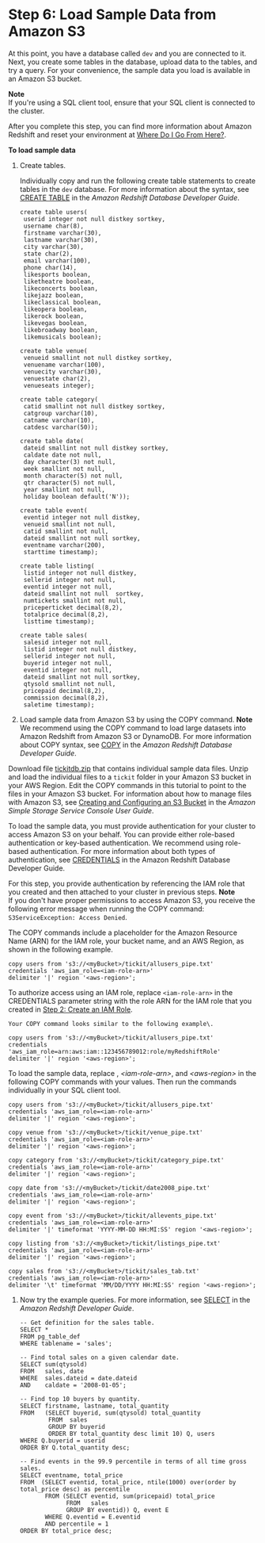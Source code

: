 # Step 6: Load Sample Data from Amazon S3<a name="rs-gsg-create-sample-db"></a>

At this point, you have a database called `dev` and you are connected to it\. Next, you create some tables in the database, upload data to the tables, and try a query\. For your convenience, the sample data you load is available in an Amazon S3 bucket\. 

**Note**  
If you're using a SQL client tool, ensure that your SQL client is connected to the cluster\.

After you complete this step, you can find more information about Amazon Redshift and reset your environment at [Where Do I Go From Here?](rs-gsg-clean-up-tasks.md#rs-gsg-where-do-i-go)\.

**To load sample data**

1. Create tables\.

   Individually copy and run the following create table statements to create tables in the `dev` database\. For more information about the syntax, see [CREATE TABLE](https://docs.aws.amazon.com/redshift/latest/dg/r_CREATE_TABLE_NEW.html) in the *Amazon Redshift Database Developer Guide*\.

   ```
   create table users(
   	userid integer not null distkey sortkey,
   	username char(8),
   	firstname varchar(30),
   	lastname varchar(30),
   	city varchar(30),
   	state char(2),
   	email varchar(100),
   	phone char(14),
   	likesports boolean,
   	liketheatre boolean,
   	likeconcerts boolean,
   	likejazz boolean,
   	likeclassical boolean,
   	likeopera boolean,
   	likerock boolean,
   	likevegas boolean,
   	likebroadway boolean,
   	likemusicals boolean);
   
   create table venue(
   	venueid smallint not null distkey sortkey,
   	venuename varchar(100),
   	venuecity varchar(30),
   	venuestate char(2),
   	venueseats integer);
   
   create table category(
   	catid smallint not null distkey sortkey,
   	catgroup varchar(10),
   	catname varchar(10),
   	catdesc varchar(50));
   
   create table date(
   	dateid smallint not null distkey sortkey,
   	caldate date not null,
   	day character(3) not null,
   	week smallint not null,
   	month character(5) not null,
   	qtr character(5) not null,
   	year smallint not null,
   	holiday boolean default('N'));
   
   create table event(
   	eventid integer not null distkey,
   	venueid smallint not null,
   	catid smallint not null,
   	dateid smallint not null sortkey,
   	eventname varchar(200),
   	starttime timestamp);
   
   create table listing(
   	listid integer not null distkey,
   	sellerid integer not null,
   	eventid integer not null,
   	dateid smallint not null  sortkey,
   	numtickets smallint not null,
   	priceperticket decimal(8,2),
   	totalprice decimal(8,2),
   	listtime timestamp);
   
   create table sales(
   	salesid integer not null,
   	listid integer not null distkey,
   	sellerid integer not null,
   	buyerid integer not null,
   	eventid integer not null,
   	dateid smallint not null sortkey,
   	qtysold smallint not null,
   	pricepaid decimal(8,2),
   	commission decimal(8,2),
   	saletime timestamp);
   ```

1.  Load sample data from Amazon S3 by using the COPY command\. 
**Note**  
We recommend using the COPY command to load large datasets into Amazon Redshift from Amazon S3 or DynamoDB\. For more information about COPY syntax, see [COPY](https://docs.aws.amazon.com/redshift/latest/dg/r_COPY.html) in the *Amazon Redshift Database Developer Guide*\. 

   Download file [tickitdb\.zip](samples/tickitdb.zip) that contains individual sample data files\. Unzip and load the individual files to a `tickit` folder in your Amazon S3 bucket in your AWS Region\. Edit the COPY commands in this tutorial to point to the files in your Amazon S3 bucket\. For information about how to manage files with Amazon S3, see [Creating and Configuring an S3 Bucket](https://docs.aws.amazon.com/AmazonS3/latest/user-guide/create-configure-bucket.html) in the *Amazon Simple Storage Service Console User Guide*\. 

   To load the sample data, you must provide authentication for your cluster to access Amazon S3 on your behalf\. You can provide either role\-based authentication or key\-based authentication\. We recommend using role\-based authentication\. For more information about both types of authentication, see [CREDENTIALS](https://docs.aws.amazon.com/redshift/latest/dg/copy-parameters-credentials.html) in the Amazon Redshift Database Developer Guide\.

   For this step, you provide authentication by referencing the IAM role that you created and then attached to your cluster in previous steps\.
**Note**  
If you don't have proper permissions to access Amazon S3, you receive the following error message when running the COPY command: `S3ServiceException: Access Denied`\.

   The COPY commands include a placeholder for the Amazon Resource Name \(ARN\) for the IAM role, your bucket name, and an AWS Region, as shown in the following example\.

   ```
   copy users from 's3://<myBucket>/tickit/allusers_pipe.txt' 
   credentials 'aws_iam_role=<iam-role-arn>' 
   delimiter '|' region '<aws-region>';
   ```

   To authorize access using an IAM role, replace `<iam-role-arn>` in the CREDENTIALS parameter string with the role ARN for the IAM role that you created in [Step 2: Create an IAM Role](rs-gsg-create-an-iam-role.md)\.

    Your COPY command looks similar to the following example\. 

   ```
   copy users from 's3://<myBucket>/tickit/allusers_pipe.txt' 
   credentials 'aws_iam_role=arn:aws:iam::123456789012:role/myRedshiftRole' 
   delimiter '|' region '<aws-region>';
   ```

   To load the sample data, replace *<myBucket>*, *<iam\-role\-arn>*, and *<aws\-region>* in the following COPY commands with your values\. Then run the commands individually in your SQL client tool\.

   ```
   copy users from 's3://<myBucket>/tickit/allusers_pipe.txt' 
   credentials 'aws_iam_role=<iam-role-arn>' 
   delimiter '|' region '<aws-region>';
   
   copy venue from 's3://<myBucket>/tickit/venue_pipe.txt' 
   credentials 'aws_iam_role=<iam-role-arn>' 
   delimiter '|' region '<aws-region>';
   
   copy category from 's3://<myBucket>/tickit/category_pipe.txt' 
   credentials 'aws_iam_role=<iam-role-arn>' 
   delimiter '|' region '<aws-region>';
   
   copy date from 's3://<myBucket>/tickit/date2008_pipe.txt' 
   credentials 'aws_iam_role=<iam-role-arn>' 
   delimiter '|' region '<aws-region>';
   
   copy event from 's3://<myBucket>/tickit/allevents_pipe.txt' 
   credentials 'aws_iam_role=<iam-role-arn>' 
   delimiter '|' timeformat 'YYYY-MM-DD HH:MI:SS' region '<aws-region>';
   
   copy listing from 's3://<myBucket>/tickit/listings_pipe.txt' 
   credentials 'aws_iam_role=<iam-role-arn>' 
   delimiter '|' region '<aws-region>';
   
   copy sales from 's3://<myBucket>/tickit/sales_tab.txt'
   credentials 'aws_iam_role=<iam-role-arn>'
   delimiter '\t' timeformat 'MM/DD/YYYY HH:MI:SS' region '<aws-region>';
   ```

1. Now try the example queries\. For more information, see [SELECT](https://docs.aws.amazon.com/redshift/latest/dg/r_SELECT_synopsis.html) in the *Amazon Redshift Developer Guide*\.

   ```
   -- Get definition for the sales table.
   SELECT *    
   FROM pg_table_def    
   WHERE tablename = 'sales';    
   
   -- Find total sales on a given calendar date.
   SELECT sum(qtysold) 
   FROM   sales, date 
   WHERE  sales.dateid = date.dateid 
   AND    caldate = '2008-01-05';
   
   -- Find top 10 buyers by quantity.
   SELECT firstname, lastname, total_quantity 
   FROM   (SELECT buyerid, sum(qtysold) total_quantity
           FROM  sales
           GROUP BY buyerid
           ORDER BY total_quantity desc limit 10) Q, users
   WHERE Q.buyerid = userid
   ORDER BY Q.total_quantity desc;
   
   -- Find events in the 99.9 percentile in terms of all time gross sales.
   SELECT eventname, total_price 
   FROM  (SELECT eventid, total_price, ntile(1000) over(order by total_price desc) as percentile 
          FROM (SELECT eventid, sum(pricepaid) total_price
                FROM   sales
                GROUP BY eventid)) Q, event E
          WHERE Q.eventid = E.eventid
          AND percentile = 1
   ORDER BY total_price desc;
   ```